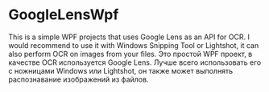 # GoogleLensWpf
This is a simple WPF projects that uses Google Lens as an API for OCR.
I would recommend to use it with Windows Snipping Tool or Lightshot, it can also perform OCR on images from your files. 
Это простой WPF проект, в качестве OCR используется Google Lens.
Лучше всего использовать его с ножницами Windows или Lightshot, он также может выполнять распознавание изображений из файлов.
